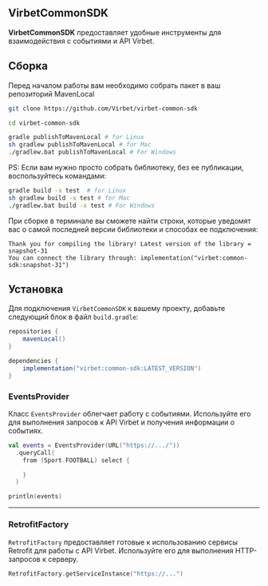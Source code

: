 ## VirbetCommonSDK
**VirbetCommonSDK** предоставляет удобные инструменты для взаимодействия с событиями и API Virbet.

## Сборка

Перед началом работы вам необходимо собрать пакет в ваш репозиторий MavenLocal

```bash
git clone https://github.com/Virbet/virbet-common-sdk

cd virbet-common-sdk

gradle publishToMavenLocal # for Linux
sh gradlew publishToMavenLocal # for Mac
./gradlew.bat publishToMavenLocal # For Windows
```

PS: Если вам нужно просто собрать библиотеку, без ее публикации, воспользуйтесь командами:
```bash
gradle build -x test  # for Linux
sh gradlew build -x test # for Mac
./gradlew.bat build -x test # For Windows
```

При сборке в терминале вы сможете найти строки, которые уведомят вас о самой последней версии библиотеки и способах ее подключения:

```
Thank you for compiling the library! Latest version of the library = snapshot-31
You can connect the library through: implementation("virbet:common-sdk:snapshot-31")
```

## Установка
Для подключения `VirbetCommonSDK` к вашему проекту, добавьте следующий блок в файл `build.gradle`:

```groovy
repositories {
    mavenLocal()
}

dependencies {
    implementation("virbet:common-sdk:LATEST_VERSION")
}
```

### EventsProvider

Класс `EventsProvider` облегчает работу с событиями. Используйте его для выполнения запросов к API Virbet и получения информации о событиях.

```kotlin
val events = EventsProvider(URL("https://.../"))
  .queryCall(
    from (Sport.FOOTBALL) select {  

    }
  )

println(events)
```

<hr/>

### RetrofitFactory

`RetrofitFactory` предоставляет готовые к использованию сервисы Retrofit для работы с API Virbet. Используйте его для выполнения HTTP-запросов к серверу.

```kotlin
RetrofitFactory.getServiceInstance("https://...")
```
